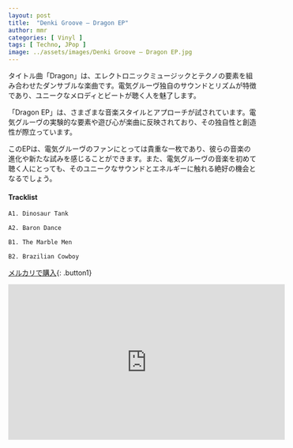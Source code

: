 ```yaml
---
layout: post
title:  "Denki Groove – Dragon EP"
author: mmr
categories: [ Vinyl ]
tags: [ Techno, JPop ]
image: ../assets/images/Denki Groove – Dragon EP.jpg
---
```


タイトル曲「Dragon」は、エレクトロニックミュージックとテクノの要素を組み合わせたダンサブルな楽曲です。電気グルーヴ独自のサウンドとリズムが特徴であり、ユニークなメロディとビートが聴く人を魅了します。

「Dragon EP」は、さまざまな音楽スタイルとアプローチが試されています。電気グルーヴの実験的な要素や遊び心が楽曲に反映されており、その独自性と創造性が際立っています。

このEPは、電気グルーヴのファンにとっては貴重な一枚であり、彼らの音楽の進化や新たな試みを感じることができます。また、電気グルーヴの音楽を初めて聴く人にとっても、そのユニークなサウンドとエネルギーに触れる絶好の機会となるでしょう。


#### Tracklist
```md
A1. Dinosaur Tank

A2. Baron Dance

B1. The Marble Men

B2. Brazilian Cowboy
```

[メルカリで購入](https://jp.mercari.com/item/m27644764690?afid=6142608987){: .button1}

<iframe width="560" height="315" src="https://www.youtube.com/embed/ZdlQ2eQFi7k?si=UDcuioAGaBC4Z5-o" title="YouTube video player" frameborder="0" allow="accelerometer; autoplay; clipboard-write; encrypted-media; gyroscope; picture-in-picture; web-share" referrerpolicy="strict-origin-when-cross-origin" allowfullscreen></iframe>